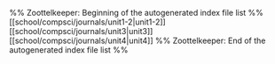 %% Zoottelkeeper: Beginning of the autogenerated index file list  %%
 [[school/compsci/journals/unit1-2|unit1-2]]
 [[school/compsci/journals/unit3|unit3]]
 [[school/compsci/journals/unit4|unit4]]
%% Zoottelkeeper: End of the autogenerated index file list  %%
